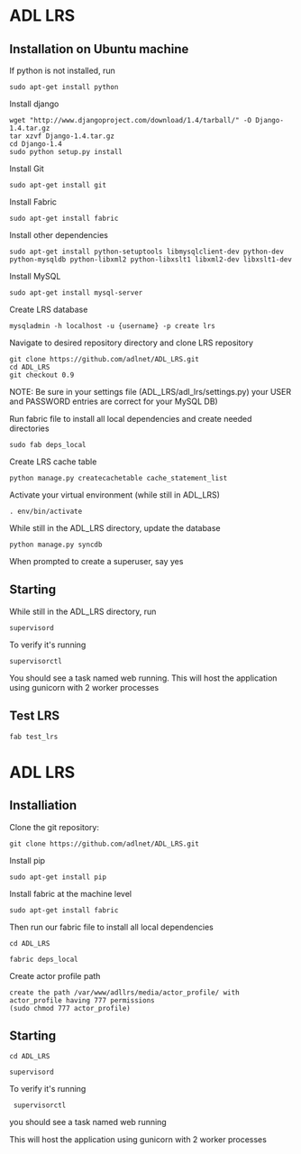 # ADL LRS

## Installation on Ubuntu machine

If python is not installed, run

    sudo apt-get install python

Install django

    wget "http://www.djangoproject.com/download/1.4/tarball/" -O Django-1.4.tar.gz
    tar xzvf Django-1.4.tar.gz
    cd Django-1.4
    sudo python setup.py install

Install Git
    
    sudo apt-get install git

Install Fabric

    sudo apt-get install fabric

Install other dependencies

    sudo apt-get install python-setuptools libmysqlclient-dev python-dev python-mysqldb python-libxml2 python-libxslt1 libxml2-dev libxslt1-dev

Install MySQL

    sudo apt-get install mysql-server

Create LRS database

    mysqladmin -h localhost -u {username} -p create lrs

Navigate to desired repository directory and clone LRS repository

    git clone https://github.com/adlnet/ADL_LRS.git
    cd ADL_LRS
    git checkout 0.9
    
NOTE: Be sure in your settings file (ADL_LRS/adl_lrs/settings.py) your USER and PASSWORD entries are correct for your MySQL DB)

Run fabric file to install all local dependencies and create needed directories    

    sudo fab deps_local

Create LRS cache table

    python manage.py createcachetable cache_statement_list

Activate your virtual environment (while still in ADL_LRS)

    . env/bin/activate

While still in the ADL_LRS directory, update the database
    
    python manage.py syncdb

When prompted to create a superuser, say yes

## Starting
While still in the ADL_LRS directory, run

    supervisord

To verify it's running

    supervisorctl

You should see a task named web running. This will host the application using gunicorn with 2 worker processes

## Test LRS
    
    fab test_lrs

# ADL LRS

## Installiation 
Clone the git repository:

    git clone https://github.com/adlnet/ADL_LRS.git
    
Install pip

    sudo apt-get install pip

Install fabric at the machine level

    sudo apt-get install fabric

Then run our fabric file to install all local dependencies

    cd ADL_LRS

    fabric deps_local

Create actor profile path

    create the path /var/www/adllrs/media/actor_profile/ with actor_profile having 777 permissions
    (sudo chmod 777 actor_profile)
    

## Starting

    cd ADL_LRS

    supervisord

To verify it's running

     supervisorctl

you should see a task named web running


This will host the application using gunicorn with 2 worker processes
